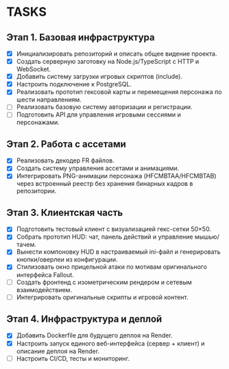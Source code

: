 # TASKS

## Этап 1. Базовая инфраструктура

- [x] Инициализировать репозиторий и описать общее видение проекта.
- [x] Создать серверную заготовку на Node.js/TypeScript с HTTP и WebSocket.
- [x] Добавить систему загрузки игровых скриптов (include).
- [x] Настроить подключение к PostgreSQL.
- [x] Реализовать прототип гексовой карты и перемещения персонажа по шести направлениям.
- [ ] Реализовать базовую систему авторизации и регистрации.
- [ ] Подготовить API для управления игровыми сессиями и персонажами.

## Этап 2. Работа с ассетами

- [x] Реализовать декодер FR файлов.
- [x] Создать систему управления ассетами и анимациями.
- [x] Интегрировать PNG-анимации персонажа (HFCMBTAA/HFCMBTAB) через встроенный реестр без хранения бинарных кадров в репозитории.

## Этап 3. Клиентская часть

- [x] Подготовить тестовый клиент с визуализацией гекс-сетки 50×50.
- [x] Собрать прототип HUD: чат, панель действий и управление мышью/тачем.
- [x] Вынести компоновку HUD в настраиваемый ini-файл и генерировать кнопки/оверлеи из конфигурации.
- [x] Стилизовать окно прицельной атаки по мотивам оригинального интерфейса Fallout.
- [ ] Создать фронтенд с изометрическим рендером и сетевым взаимодействием.
- [ ] Интегрировать оригинальные скрипты и игровой контент.

## Этап 4. Инфраструктура и деплой

- [x] Добавить Dockerfile для будущего деплоя на Render.
- [x] Настроить запуск единого веб-интерфейса (сервер + клиент) и описание деплоя на Render.
- [ ] Настроить CI/CD, тесты и мониторинг.
